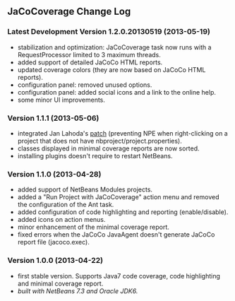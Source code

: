 ## JaCoCoverage Change Log

### Latest Development Version 1.2.0.20130519 (2013-05-19)
* stabilization and optimization: JaCoCoverage task now runs with a RequestProcessor limited to 3 maximum threads.
* added support of detailed JaCoCo HTML reports.
* updated coverage colors (they are now based on JaCoCo HTML reports).
* configuration panel: removed unused options.
* configuration panel: added social icons and a link to the online help.
* some minor UI improvements.

### Version 1.1.1 (2013-05-06)
* integrated Jan Lahoda's [patch](https://github.com/jonathanlermitage/tikione-jacocoverage/pull/3) (preventing NPE when right-clicking on a project that does not have nbproject/project.properties).
* classes displayed in minimal coverage reports are now sorted.
* installing plugins doesn't require to restart NetBeans.

### Version 1.1.0 (2013-04-28)
* added support of NetBeans Modules projects.
* added a "Run Project with JaCoCoverage" action menu and removed the configuration of the Ant task.
* added configuration of code highlighting and reporting (enable/disable).
* added icons on action menus.
* minor enhancement of the minimal coverage report.
* fixed errors when the JaCoCo JavaAgent doesn't generate JaCoCo report file (jacoco.exec).

### Version 1.0.0 (2013-04-22)
* first stable version. Supports Java7 code coverage, code highlighting and minimal coverage report.
* *built with NetBeans 7.3 and Oracle JDK6.*
